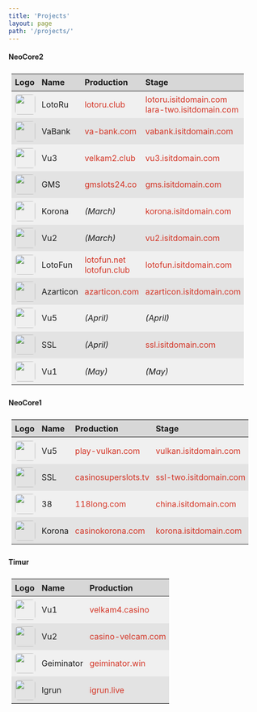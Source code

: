 ```yaml
---
title: 'Projects'
layout: page
path: '/projects/'
---
```


<style>
    table {
        border-collapse: collapse;
        padding: .4rem;
        width: 100%;
    }
    thead tr {
        background: rgba(0,0,0,.15);
    }
    tbody tr {
        background: rgba(0,0,0,.05);
        height: 52px;
    }
    tr:nth-child(2n) {
        background: rgba(0,0,0,.10);
    }
    th {
        padding: .4rem;
    }
    td {
        padding: .4rem;
    }
    td img {
        width: 40px;
        border-radius: .4rem;
        display: block;
    }
    td a {
        color: #d43324;
        text-decoration: none;
    }
    td a:hover {
        text-decoration: underline;
    }
</style>

#### NeoCore2

|Logo|Name|Production|Stage|
|:---|:---|:---|:---|
|![](lotoru.png)|LotoRu|[lotoru.club](http://lotoru.club)|[lotoru.isitdomain.com](http://lotoru.isitdomain.com)<br>[lara-two.isitdomain.com](http://lara-two.isitdomain.com)|
|![](vabank.png)|VaBank|[va-bank.com](https://va-bank.com)|[vabank.isitdomain.com](http://vabank.isitdomain.com)|
|![](vu3.png)|Vu3|[velkam2.club](https://velkam2.club)|[vu3.isitdomain.com](http://vu3.isitdomain.com)|
|![](gms.png)|GMS|[gmslots24.co](https://gmslots24.co)|[gms.isitdomain.com](http://gms.isitdomain.com)|
|![](korona.png)|Korona|_(March)_|[korona.isitdomain.com](http://korona.isitdomain.com)|
|![](vu2.png)|Vu2|_(March)_|[vu2.isitdomain.com](http://vu2.isitdomain.com)|
|![](lotofun.png)|LotoFun|[lotofun.net](http://lotofun.net)<br>[lotofun.club](http://lotofun.club)|[lotofun.isitdomain.com](http://lotofun.isitdomain.com)|
|![](azarticon.png)|Azarticon|[azarticon.com](http://azarticon.com)|[azarticon.isitdomain.com](http://azarticon.isitdomain.com)|
|![](vu5.png)|Vu5|_(April)_|_(April)_|
|![](ssl.png)|SSL|_(April)_|[ssl.isitdomain.com](http://ssl-two.isitdomain.com)|
|![](vu1.png)|Vu1|_(May)_|_(May)_|

#### NeoCore1

|Logo|Name|Production|Stage|
|:---|:---|:---|:---|
|![](vu5.png)|Vu5|[play-vulkan.com](https://play-vulkan.com)|[vulkan.isitdomain.com](http://vulkan.isitdomain.com)|
|![](ssl.png)|SSL|[casinosuperslots.tv](https://casinosuperslots.tv)|[ssl-two.isitdomain.com](http://ssl-two.isitdomain.com)|
|![](longbao.png)|38|[118long.com](http://118long.com)|[china.isitdomain.com](http://china.isitdomain.com)|
|![](korona.png)|Korona|[casinokorona.com](http://casinokorona.com)|[korona.isitdomain.com](http://korona.isitdomain.com)|

#### Timur

|Logo|Name|Production|
|:---|:---|:---|
|![](vu1.png)|Vu1|[velkam4.casino](http://velkam4.casino)|
|![](vu2.png)|Vu2|[casino-velcam.com](http://casino-velcam.com)|
|![](gaminator.png)|Geiminator|[geiminator.win](http://geiminator.win)|
|![](igrun.png)|Igrun|[igrun.live](http://igrun.live)|
